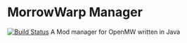 # MorrowWarp Manager
[![Build Status](http://chazwarp923.tech:8080/buildStatus/icon?job=MorrowWarpManager)](http://chazwarp923.tech:8080/job/MorrowWarpManager)
A Mod manager for OpenMW written in Java
